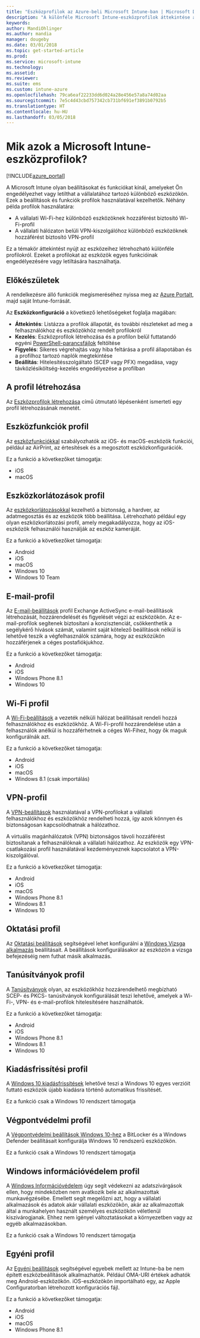 ```yaml
---
title: "Eszközprofilok az Azure-beli Microsoft Intune-ban | Microsoft Docs"
description: "A különféle Microsoft Intune-eszközprofilok áttekintése a funkciók, korlátozások, e-mail, Wi-Fi, VPN, oktatás, tanúsítványok, Windows 10-frissítés, BitLocker és Windows Defender, Windows Információvédelem és az Azure Portal-beli egyéni eszközkonfigurációs beállítások ismertetésével. Ezeket a profilokat vállalati adatai és eszközei kezelésére és védelmére használhatja."
keywords: 
author: MandiOhlinger
ms.author: mandia
manager: dougeby
ms.date: 03/01/2018
ms.topic: get-started-article
ms.prod: 
ms.service: microsoft-intune
ms.technology: 
ms.assetid: 
ms.reviewer: 
ms.suite: ems
ms.custom: intune-azure
ms.openlocfilehash: 79ca6eaf22233dd6d024a28e456e57a8a74d02aa
ms.sourcegitcommit: 7e5c4d43cbd757342cb731bf691ef3891b0792b5
ms.translationtype: HT
ms.contentlocale: hu-HU
ms.lasthandoff: 03/05/2018
---
```

# <a name="what-are-microsoft-intune-device-profiles"></a>Mik azok a Microsoft Intune-eszközprofilok?

[!INCLUDE[azure_portal](./includes/azure_portal.md)]

A Microsoft Intune olyan beállításokat és funkciókat kínál, amelyeket Ön engedélyezhet vagy letilthat a vállalatához tartozó különböző eszközökön. Ezek a beállítások és funkciók profilok használatával kezelhetők. Néhány példa profilok használatára: 

- A vállalati Wi-Fi-hez különböző eszközöknek hozzáférést biztosító Wi-Fi-profil
- A vállalati hálózaton belüli VPN-kiszolgálóhoz különböző eszközöknek hozzáférést biztosító VPN-profil

Ez a témakör áttekintést nyújt az eszközeihez létrehozható különféle profilokról. Ezeket a profilokat az eszközök egyes funkcióinak engedélyezésére vagy letiltására használhatja.

## <a name="before-you-begin"></a>Előkészületek
A rendelkezésre álló funkciók megismeréséhez nyissa meg az [Azure Portalt](https://portal.azure.com), majd saját Intune-forrását. 

Az **Eszközkonfiguráció** a következő lehetőségeket foglalja magában:

- **Áttekintés**: Listázza a profilok állapotát, és további részleteket ad meg a felhasználókhoz és eszközökhöz rendelt profilokról
- **Kezelés**: Eszközprofilok létrehozása és a profilon belül futtatandó egyéni [PowerShell-parancsfájlok](intune-management-extension.md) feltöltése
- **Figyelés**: Sikeres végrehajtás vagy hiba feltárása a profil állapotában és a profilhoz tartozó naplók megtekintése
- **Beállítás**: Hitelesítésszolgáltató (SCEP vagy PFX) megadása, vagy távközlésiköltség-kezelés engedélyezése a profilban

## <a name="create-the-profile"></a>A profil létrehozása

Az [Eszközprofilok létrehozása](device-profile-create.md) című útmutató lépésenként ismerteti egy profil létrehozásának menetét. 

## <a name="device-features-profile"></a>Eszközfunkciók profil

Az [eszközfunkciókkal](device-features-configure.md) szabályozhatók az iOS- és macOS-eszközök funkciói, például az AirPrint, az értesítések és a megosztott eszközkonfigurációk.

Ez a funkció a következőket támogatja:  
- iOS 
- macOS

## <a name="device-restrictions-profile"></a>Eszközkorlátozások profil
Az [eszközkorlátozásokkal](device-restrictions-configure.md) kezelhető a biztonság, a hardver, az adatmegosztás és az eszközök több beállítása. Létrehozható például egy olyan eszközkorlátozási profil, amely megakadályozza, hogy az iOS-eszközök felhasználói használják az eszköz kameráját. 

Ez a funkció a következőket támogatja: 

- Android
- iOS
- macOS
- Windows 10
- Windows 10 Team

## <a name="email-profile"></a>E-mail-profil
Az [E-mail-beállítások](email-settings-configure.md) profil Exchange ActiveSync e-mail-beállítások létrehozását, hozzárendelését és figyelését végzi az eszközökön. Az e-mail-profilok segítenek biztosítani a konzisztenciát, csökkenthetik a segélykérő hívások számát, valamint saját kötelező beállítások nélkül is lehetővé teszik a végfelhasználók számára, hogy az eszközükön hozzáférjenek a céges postafiókjukhoz. 

Ez a funkció a következőket támogatja: 

- Android
- iOS
- Windows Phone 8.1
- Windows 10

## <a name="wi-fi-profile"></a>Wi-Fi profil
A [Wi-Fi-beállítások](wi-fi-settings-configure.md) a vezeték nélküli hálózat beállításait rendeli hozzá felhasználókhoz és eszközökhöz. A Wi-Fi-profil hozzárendelése után a felhasználók anélkül is hozzáférhetnek a céges Wi-Fihez, hogy ők maguk konfigurálnák azt. 

Ez a funkció a következőket támogatja: 

- Android
- iOS
- macOS
- Windows 8.1 (csak importálás)

## <a name="vpn-profile"></a>VPN-profil
A [VPN-beállítások](vpn-settings-configure.md) használatával a VPN-profilokat a vállalati felhasználókhoz és eszközökhöz rendelheti hozzá, így azok könnyen és biztonságosan kapcsolódhatnak a hálózathoz. 

A virtuális magánhálózatok (VPN) biztonságos távoli hozzáférést biztosítanak a felhasználóknak a vállalati hálózathoz. Az eszközök egy VPN-csatlakozási profil használatával kezdeményeznek kapcsolatot a VPN-kiszolgálóval. 

Ez a funkció a következőket támogatja: 

- Android
- iOS
- macOS
- Windows Phone 8.1
- Windows 8.1
- Windows 10

## <a name="education-profile"></a>Oktatási profil
Az [Oktatási beállítások](education-settings-configure.md) segítségével lehet konfigurálni a [Windows Vizsga alkalmazás](https://education.microsoft.com/gettrained/win10takeatest) beállításait. A beállítások konfigurálásakor az eszközön a vizsga befejezéséig nem futhat másik alkalmazás.

## <a name="certificates-profile"></a>Tanúsítványok profil
A [Tanúsítványok](certificates-configure.md) olyan, az eszközökhöz hozzárendelhető megbízható SCEP- és PKCS- tanúsítványok konfigurálását teszi lehetővé, amelyek a Wi-Fi-, VPN- és e-mail-profilok hitelesítésére használhatók.

Ez a funkció a következőket támogatja: 

- Android
- iOS
- Windows Phone 8.1
- Windows 8.1
- Windows 10

## <a name="edition-upgrade-profile"></a>Kiadásfrissítési profil
A [Windows 10 kiadásfrissítések](edition-upgrade-configure-windows-10.md) lehetővé teszi a Windows 10 egyes verzióit futtató eszközök újabb kiadásra történő automatikus frissítését.

Ez a funkció csak a Windows 10 rendszert támogatja

## <a name="endpoint-protection-profile"></a>Végpontvédelmi profil
A [Végpontvédelmi beállítások Windows 10-hez](endpoint-protection-windows-10.md) a BitLocker és a Windows Defender beállításait konfigurálja Windows 10 rendszerű eszközökön.

Ez a funkció csak a Windows 10 rendszert támogatja

## <a name="windows-information-protection-profile"></a>Windows információvédelem profil
A [Windows Információvédelem](windows-information-protection-configure.md) úgy segít védekezni az adatszivárgások ellen, hogy mindeközben nem avatkozik bele az alkalmazottak munkavégzésébe. Emellett segít megelőzni azt, hogy a vállalati alkalmazások és adatok akár vállalati eszközökön, akár az alkalmazottak által a munkahelyen használt személyes eszközökön véletlenül kiszivárogjanak. Ehhez nem igényel változtatásokat a környezetben vagy az egyéb alkalmazásokban.

Ez a funkció csak a Windows 10 rendszert támogatja

## <a name="custom-profile"></a>Egyéni profil
Az [Egyéni beállítások](custom-settings-configure.md) segítségével egyebek mellett az Intune-ba be nem épített eszközbeállítások alkalmazhatók. Például OMA-URI értékek adhatók meg Android-eszközökön. iOS-eszközökön importálható egy, az Apple Configuratorban létrehozott konfigurációs fájl. 

Ez a funkció a következőket támogatja: 

- Android
- iOS
- macOS
- Windows Phone 8.1